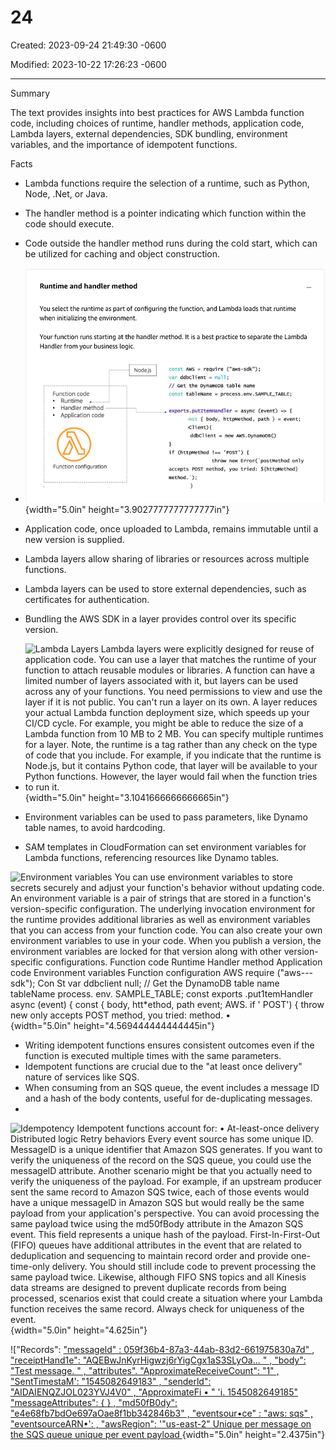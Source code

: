 # 24

Created: 2023-09-24 21:49:30 -0600

Modified: 2023-10-22 17:26:23 -0600

---

Summary

The text provides insights into best practices for AWS Lambda function code, including choices of runtime, handler methods, application code, Lambda layers, external dependencies, SDK bundling, environment variables, and the importance of idempotent functions.

Facts

- Lambda functions require the selection of a runtime, such as Python, Node, .Net, or Java.
- The handler method is a pointer indicating which function within the code should execute.



- Code outside the handler method runs during the cold start, which can be utilized for caching and object construction.



- ![](../../../media/AWS-Developing-Serverless-Solutions-on-AWS-Module-7---Lambda-24-image1.png){width="5.0in" height="3.9027777777777777in"}



- Application code, once uploaded to Lambda, remains immutable until a new version is supplied.
- Lambda layers allow sharing of libraries or resources across multiple functions.
- Lambda layers can be used to store external dependencies, such as certificates for authentication.
- Bundling the AWS SDK in a layer provides control over its specific version.



- ![Lambda Layers Lambda layers were explicitly designed for reuse of application code. You can use a layer that matches the runtime of your function to attach reusable modules or libraries. A function can have a limited number of layers associated with it, but layers can be used across any of your functions. You need permissions to view and use the layer if it is not public. You can't run a layer on its own. A layer reduces your actual Lambda function deployment size, which speeds up your CI/CD cycle. For example, you might be able to reduce the size of a Lambda function from 10 MB to 2 MB. You can specify multiple runtimes for a layer. Note, the runtime is a tag rather than any check on the type of code that you include. For example, if you indicate that the runtime is Node.js, but it contains Python code, that layer will be available to your Python functions. However, the layer would fail when the function tries to run it. ](../../../media/AWS-Developing-Serverless-Solutions-on-AWS-Module-7---Lambda-24-image2.png){width="5.0in" height="3.1041666666666665in"}



- Environment variables can be used to pass parameters, like Dynamo table names, to avoid hardcoding.
- SAM templates in CloudFormation can set environment variables for Lambda functions, referencing resources like Dynamo tables.



![Environment variables You can use environment variables to store secrets securely and adjust your function's behavior without updating code. An environment variable is a pair of strings that are stored in a function's version-specific configuration. The underlying invocation environment for the runtime provides additional libraries as well as environment variables that you can access from your function code. You can also create your own environment variables to use in your code. When you publish a version, the environment variables are locked for that version along with other version-specific configurations. Function code Runtime Handler method Application code Environment variables Function configuration AWS require ("aws---sdk"); Con St var ddbclient null; // Get the DynamoDB table name tableName process. env. SAMPLE_TABLE; const exports .put1temHandIer async (event) { const { body, htt*ethod, path event; AWS. if ' POST') { throw new only accepts POST method, you tried: method. • ](../../../media/AWS-Developing-Serverless-Solutions-on-AWS-Module-7---Lambda-24-image3.png){width="5.0in" height="4.569444444444445in"}



- Writing idempotent functions ensures consistent outcomes even if the function is executed multiple times with the same parameters.
- Idempotent functions are crucial due to the "at least once delivery" nature of services like SQS.
- When consuming from an SQS queue, the event includes a message ID and a hash of the body contents, useful for de-duplicating messages.
- 



![Idempotency Idempotent functions account for: • At-least-once delivery Distributed logic Retry behaviors Every event source has some unique ID. MessagelD is a unique identifier that Amazon SQS generates. If you want to verify the uniqueness of the record on the SQS queue, you could use the messagelD attribute. Another scenario might be that you actually need to verify the uniqueness of the payload. For example, if an upstream producer sent the same record to Amazon SQS twice, each of those events would have a unique messagelD in Amazon SQS but would really be the same payload from your application's perspective. You can avoid processing the same payload twice using the md50fBody attribute in the Amazon SQS event. This field represents a unique hash of the payload. First-ln-First-Out (FIFO) queues have additional attributes in the event that are related to deduplication and sequencing to maintain record order and provide one-time-only delivery. You should still include code to prevent processing the same payload twice. Likewise, although FIFO SNS topics and all Kinesis data streams are designed to prevent duplicate records from being processed, scenarios exist that could create a situation where your Lambda function receives the same record. Always check for uniqueness of the event. ](../../../media/AWS-Developing-Serverless-Solutions-on-AWS-Module-7---Lambda-24-image4.png){width="5.0in" height="4.625in"}







!["Records": [ "messageld" : 059f36b4-87a3-44ab-83d2-661975830a7d" , "receiptHand1e": "AQEBwJnKyrHigwzj6rYigCgx1aS3SLyOa... " , "body": "Test message. " , "attributes". "ApproximateReceiveCount": "1" , "SentTimestaM': "1545082649183" , "senderld": "AIDAIENQZJOL023YVJ4V0" , "ApproximateFi • " 'i. 1545082649185" "messageAttributes": { } , "md50fB0dy": "e4e68fb7bdOe697aOae8f1bb342846b3" , "eventsour•ce" : "aws: sqs" , "eventsourceARN•': , "awsRegion": '"us-east-2" Unique per message on the SQS queue unique per event payload ](../../../media/AWS-Developing-Serverless-Solutions-on-AWS-Module-7---Lambda-24-image5.png){width="5.0in" height="2.4375in"}





